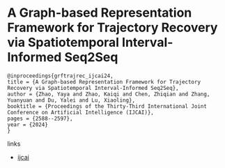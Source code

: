 # A Graph-based Representation Framework for Trajectory Recovery via Spatiotemporal Interval-Informed Seq2Seq

```
@inproceedings{grftrajrec_ijcai24,
title = {A Graph-based Representation Framework for Trajectory Recovery via Spatiotemporal Interval-Informed Seq2Seq},
author = {Zhao, Yaya and Zhao, Kaiqi and Chen, Zhiqian and Zhang, Yuanyuan and Du, Yalei and Lu, Xiaoling},
booktitle = {Proceedings of the Thirty-Third International Joint Conference on Artificial Intelligence (IJCAI)},
pages = {2588--2597},
year = {2024}
}
```

links
- [ijcai](https://www.ijcai.org/proceedings/2024/286)

